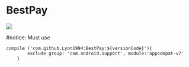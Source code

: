 # BestPay
[![](https://jitpack.io/v/Android-library-copy-dependencies/BestPay.svg)](https://jitpack.io/#Android-library-copy-dependencies/BestPay)

#notice:
Must use
```
compile ('com.github.Lyon1994:BestPay:${versionCode}'){
        exclude group: 'com.android.support', module:'appcompat-v7'
    }
```

